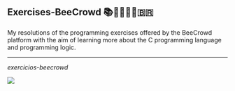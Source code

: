 ## Exercises-BeeCrowd 📚​🐝​👨🏻‍💻​🇧🇷

My resolutions of the programming exercises offered by the BeeCrowd platform with the aim of learning more about the C programming language and programming logic.

___

<p><em>exercicios-beecrowd<em><p>
<p align="left">
<img loading="lazy" src="http://img.shields.io/static/v1?label=STATUS&message=DEVELOPING&color=GREEN&style=for-the-badge"/>
